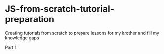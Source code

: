 # JS-from-scratch-tutorial-preparation
Creating tutorials from scratch to prepare lessons for my brother and fill my knowledge gaps

Part 1

